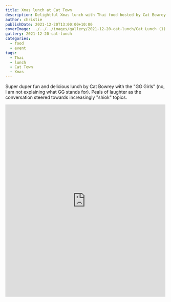 ```yaml
---
title: Xmas lunch at Cat Town
description: Delightful Xmas lunch with Thai food hosted by Cat Bowrey
author: christie
publishDate: 2021-12-20T13:00:00+10:00
coverImage: ../../../images/gallery/2021-12-20-cat-lunch/Cat Lunch (1).jpeg
gallery: 2021-12-20-cat-lunch
categories:
  - food
  - event
tags:
  - Thai
  - lunch
  - Cat Town
  - Xmas
---
```

Super duper fun and delicious lunch by Cat Bowrey with the "GG Girls" (no, I am not explaining what GG stands for). Peals of laughter as the conversation steered towards increasingly "shiok" topics.

<iframe src="https://www.facebook.com/plugins/post.php?href=https%3A%2F%2Fwww.facebook.com%2Fchris1.tham%2Fposts%2Fpfbid02rw52is3ZVDjP2PP9Y3VTYUPm8FPHsjbHzjHT8hGffcJhtDnRQhAWCfRYStufPC6zl&show_text=true&width=500" width="500" height="601" style="border:none;overflow:hidden" scrolling="no" frameborder="0" allowfullscreen="true" allow="autoplay; clipboard-write; encrypted-media; picture-in-picture; web-share"></iframe>

